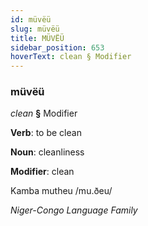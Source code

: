 ```yaml
---
id: müvëü
slug: müvëü
title: MÜVËÜ
sidebar_position: 653
hoverText: clean § Modifier
---
```


### müvëü

*clean* **§** Modifier

**Verb**: to be clean

**Noun**: cleanliness

**Modifier**: clean

Kamba mutheu /mu.ðeu/

*Niger-Congo Language Family*
